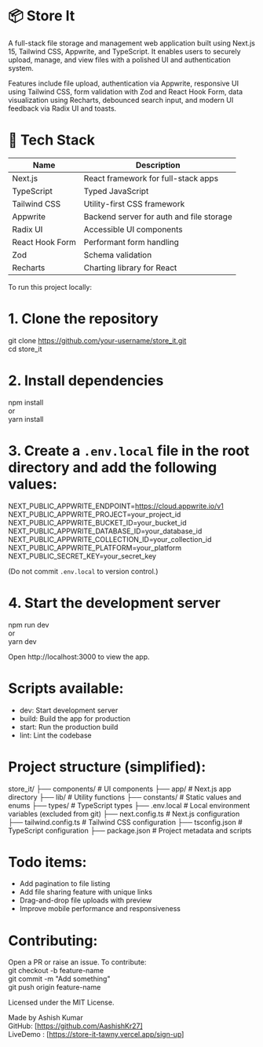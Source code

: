 # 📦 Store It

A full-stack file storage and management web application built using Next.js 15, Tailwind CSS, Appwrite, and TypeScript. It enables users to securely upload, manage, and view files with a polished UI and authentication system.

Features include file upload, authentication via Appwrite, responsive UI using Tailwind CSS, form validation with Zod and React Hook Form, data visualization using Recharts, debounced search input, and modern UI feedback via Radix UI and toasts.

# 📂 Tech Stack

| Name                          | Description                              |
|-------------------------------|------------------------------------------|
| Next.js                       | React framework for full-stack apps      |
| TypeScript                    | Typed JavaScript                         |
| Tailwind CSS                  | Utility-first CSS framework              |
| Appwrite                      | Backend server for auth and file storage |
| Radix UI                      | Accessible UI components                 |
| React Hook Form               | Performant form handling                 |
| Zod                           | Schema validation                        |
| Recharts                      | Charting library for React               |


To run this project locally:

# 1. Clone the repository  
git clone https://github.com/your-username/store_it.git  
cd store_it

# 2. Install dependencies  
npm install  
or  
yarn install

# 3. Create a `.env.local` file in the root directory and add the following values:  
NEXT_PUBLIC_APPWRITE_ENDPOINT=https://cloud.appwrite.io/v1  
NEXT_PUBLIC_APPWRITE_PROJECT=your_project_id  
NEXT_PUBLIC_APPWRITE_BUCKET_ID=your_bucket_id  
NEXT_PUBLIC_APPWRITE_DATABASE_ID=your_database_id  
NEXT_PUBLIC_APPWRITE_COLLECTION_ID=your_collection_id  
NEXT_PUBLIC_APPWRITE_PLATFORM=your_platform  
NEXT_PUBLIC_SECRET_KEY=your_secret_key

(Do not commit `.env.local` to version control.)

# 4. Start the development server  
npm run dev  
or  
yarn dev

Open http://localhost:3000 to view the app.

# Scripts available:  
- dev: Start development server  
- build: Build the app for production  
- start: Run the production build  
- lint: Lint the codebase

# Project structure (simplified):

store_it/
├── components/           # UI components
├── app/                  # Next.js app directory
├── lib/                  # Utility functions
├── constants/            # Static values and enums
├── types/                # TypeScript types
├── .env.local            # Local environment variables (excluded from git)
├── next.config.ts        # Next.js configuration
├── tailwind.config.ts    # Tailwind CSS configuration
├── tsconfig.json         # TypeScript configuration
├── package.json          # Project metadata and scripts

# Todo items:  
- Add pagination to file listing  
- Add file sharing feature with unique links  
- Drag-and-drop file uploads with preview  
- Improve mobile performance and responsiveness

# Contributing:  
Open a PR or raise an issue. To contribute:  
git checkout -b feature-name  
git commit -m "Add something"  
git push origin feature-name

Licensed under the MIT License.

Made by Ashish Kumar  
GitHub: [https://github.com/AashishKr27]<br/>
LiveDemo : [https://store-it-tawny.vercel.app/sign-up]
